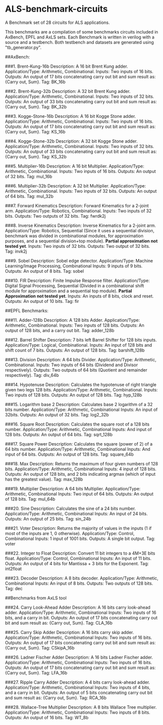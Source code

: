 # ALS-benchmark-circuits

A Benchmark set of 28 circuits for ALS applications.

This benchmarks are a compilation of some benchmarks circuits included in AxBench, EPFL and AxLS sets. Each Benchmark is written in verilog with a source and a testbench. Both testbench and datasets are generated using "tb_generator.py".

##AxBench:

###1. Brent-Kung-16b
Description: A 16 bit Brent Kung adder.
Application/Type: Arithmetic, Combinational.
Inputs: Two inputs of 16 bits.
Outputs: An output of 17 bits concatenating carry out bit and sum result as: {Carry out, Sum}.
Tag: BK_16b

###2. Brent-Kung-32b
Description: A 32 bit Brent Kung adder.
Application/Type:  Arithmetic, Combinational.
Inputs: Two inputs of 32 bits.
Outputs: An output of 33 bits concatenating carry out bit and sum result as: {Carry out, Sum}.
Tag: BK_32b

###3. Kogge-Stone-16b
Description: A 16 bit Kogge Stone adder.
Application/Type:  Arithmetic, Combinational.
Inputs: Two inputs of 16 bits.
Outputs: An output of 17 bits concatenating carry out bit and sum result as: {Carry out, Sum}.
Tag: KS_16b

###4. Kogge-Stone-32b
Description: A 32 bit Kogge Stone adder.
Application/Type:  Arithmetic, Combinational.
Inputs: Two inputs of 32 bits.
Outputs: An output of 33 bits concatenating carry out bit and sum result as: {Carry out, Sum}.
Tag: KS_32b

###5. Multiplier-16b
Description: A 16 bit Multiplier.
Application/Type:  Arithmetic, Combinational.
Inputs: Two inputs of 16 bits.
Outputs: An output of 32 bits.
Tag: mul_16b

###6. Multiplier-32b
Description: A 32 bit Multiplier.
Application/Type:  Arithmetic, Combinational.
Inputs: Two inputs of 32 bits.
Outputs: An output of 64 bits.
Tag: mul_32b

###7. Forward Kinematics
Description: Forward Kinematics for a 2-joint arm.
Application/Type:  Robotics, Combinational.
Inputs: Two inputs of 32 bits.
Outputs: Two outputs of 32 bits.
Tag: fwrdk2j

###8. Inverse Kinematics
Description: Inverse Kinematics for a 2-joint arm.
Application/Type:  Robotics, Sequential (Since it uses a sequential division, benchmark was divided in combinational modules, for approximation purposes, and a sequential division+top module). **Partial approximation not tested yet**.
Inputs: Two inputs of 32 bits.
Outputs: Two output of 32 bits.
Tag: invk2j

###9. Sobel
Description: Sobel edge detector.
Application/Type:  Machine Learning/Image Processing, Combinational
Inputs: 9 inputs of 9 bits.
Outputs: An output of 8 bits.
Tag: sobel

###10. FIR
Description: Finite Impulse Response filter.
Application/Type:  Digital Signal Processing, Sequential (Divided in a combinational shift module for approximation and a sequential top module). **Partial Approximation not tested yet**.
Inputs: An inputs of 8 bits, clock and reset.
Outputs: An output of 10 bits.
Tag: fir

##EPFL Benchmarks:

###11. Adder-128b
Description: A 128 bits Adder.
Application/Type:  Arithmetic, Combinational.
Inputs: Two inputs of 128 bits.
Outputs: An output of 128 bits, and a carry out bit.
Tag: adder_128b

###12. Barrel Shifter
Description: 7 bits left Barrel Shifter for 128 bits inputs.
Application/Type:  Logical, Combinational.
Inputs: An input of 128 bits and shift count of 7 bits.
Outputs: An output of 128 bits.
Tag: barshift_128b

###13. Division
Description: A 64 bits Divider.
Application/Type:  Arithmetic, Combinational.
Inputs: Two inputs of 64 bits (Dividend and Divisor respectively).
Outputs: Two outputs of 64 bits (Quotient and remainder respectively).
Tag: div_64b

###14. Hypotenuse
Description: Calculates the hypotenuse of right triangle given two legs 128 bits.
Application/Type:  Arithmetic, Combinational.
Inputs: Two inputs of 128 bits.
Outputs: An output of 128 bits.
Tag: hyp_128b

###15. Logarithm base 2
Description: Calculates base 2 logarithm of a 32 bits number.
Application/Type:  Arithmetic, Combinational
Inputs: An input of 32bits.
Outputs: An output of 32 bits.
Tag: log2_32b

###16. Square Root
Description: Calculates the square root of a 128 bits number.
Application/Type:  Arithmetic, Combinational
Inputs: And input of 128 bits.
Outputs: An output of 64 bits.
Tag: sqrt_128b

###17. Square Power
Description: Calculates the square (power of 2) of a 64 bits number.
Application/Type:  Arithmetic, Combinational
Inputs: And input of 64 bits.
Outputs: An output of 128 bits.
Tag: square_64b

###18. Max
Description: Returns the maximum of four given numbers of 128 bits.
Application/Type:  Arithmetic, Combinational
Inputs: 4 input of 128 bits.
Outputs: An output of 128 bits, and 2 bits indicating argmax (which of input has the greatest value).
Tag: max_128b

###19. Multiplier
Description: A 64 bits Multiplier.
Application/Type:  Arithmetic, Combinational
Inputs: Two input of 64 bits.
Outputs: An output of 128 bits.
Tag: mul_64b

###20. Sine
Description: Calculates the sine of a 24 bits number.
Application/Type:  Arithmetic, Combinational
Inputs: An input of 24 bits.
Outputs: An output of 25 bits.
Tag: sin_24b

###21. Voter
Description: Returns the majority of values in the inputs (1 if most of the inputs are 1, 0 otherwise).
Application/Type:  Control, Combinational
Inputs: 1 input of 1001 bits.
Outputs: A single bit output.
Tag: voter

###22. Integer to Float
Description: Convert  11 bit integers to a 4M+3E bits float.
Application/Type:  Control, Combinational
Inputs: An input of 11 bits.
Outputs: An output of 4 bits for Mantissa + 3 bits for the Exponent.
Tag: int2float

###23. Decoder
Description: A 8 bits decoder.
Application/Type:  Arithmetic, Combinational
Inputs: An input of 8 bits.
Outputs: Two outputs of 128 bits.
Tag: dec

##Benchmarks from AxLS tool

###24. Carry Look-Ahead Adder
Description: A 16 bits carry look-ahead adder.
Application/Type:  Arithmetic, Combinational
Inputs: Two inputs of 16 bits, and a carry in bit.
Outputs: An output of 17 bits concatenating carry out bit and sum result as: {Carry out, Sum}.
Tag: CLA_16b

###25. Carry Skip Adder
Description: A 16 bits carry skip adder.
Application/Type:  Arithmetic, Combinational
Inputs: Two inputs of 16 bits.
Outputs: An output of 17 bits concatenating carry out bit and sum result as: {Carry out, Sum}.
Tag: CSkipA_16b

###26. Ladner Fischer Adder
Description: A 16 bits Ladner Fischer adder.
Application/Type:  Arithmetic, Combinational
Inputs: Two inputs of 16 bits.
Outputs: An output of 17 bits concatenating carry out bit and sum result as: {Carry out, Sum}.
Tag: LFA_16b

###27. Ripple Carry Adder
Description: A 4 bits carry look-ahead adder.
Application/Type:  Arithmetic, Combinational
Inputs: Two inputs of 4 bits, and a carry in bit.
Outputs: An output of 5 bits concatenating carry out bit and sum result as: {Carry out, Sum}.
Tag: RCA_16b

###28. Wallace-Tree Multiplier
Description: A 8 bits Wallace Tree multiplier.
Application/Type:  Arithmetic, Combinational
Inputs: Two inputs of 8 bits.
Outputs: An output of 16 bits.
Tag: WT_8b




